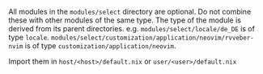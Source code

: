 All modules in the `modules/select` directory are optional. 
Do not combine these with other modules of the same type.
The type of the module is derived from its parent directories.
e.g. 
`modules/select/locale/de_DE` is of type `locale`.
`modules/select/customization/application/neovim/rvveber-nvim` is of type `customization/application/neovim`.

Import them in
`host/<host>/default.nix`
or 
`user/<user>/default.nix`